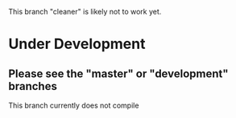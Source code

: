 This branch "cleaner" is likely not to work yet.  
# Under Development  
Please see the "master" or "development" branches  
---
This branch currently does not compile
